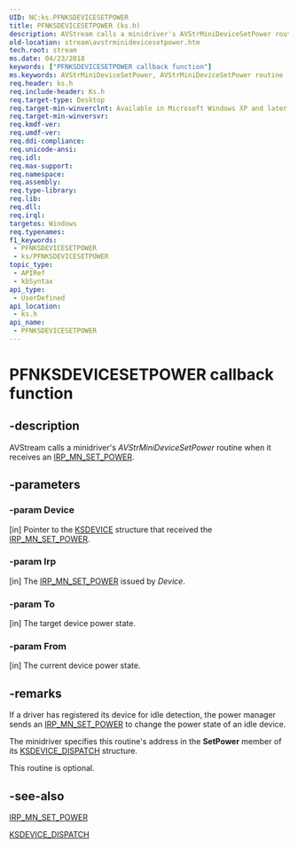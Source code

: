 ```yaml
---
UID: NC:ks.PFNKSDEVICESETPOWER
title: PFNKSDEVICESETPOWER (ks.h)
description: AVStream calls a minidriver's AVStrMiniDeviceSetPower routine when it receives an IRP_MN_SET_POWER.
old-location: stream\avstrminidevicesetpower.htm
tech.root: stream
ms.date: 04/23/2018
keywords: ["PFNKSDEVICESETPOWER callback function"]
ms.keywords: AVStrMiniDeviceSetPower, AVStrMiniDeviceSetPower routine [Streaming Media Devices], PFNKSDEVICESETPOWER, avstclbk_8b833d83-a199-44a9-97b8-c4afc624d6d5.xml, ks/AVStrMiniDeviceSetPower, stream.avstrminidevicesetpower
req.header: ks.h
req.include-header: Ks.h
req.target-type: Desktop
req.target-min-winverclnt: Available in Microsoft Windows XP and later operating systems and DirectX 8.0 and later DirectX versions.
req.target-min-winversvr: 
req.kmdf-ver: 
req.umdf-ver: 
req.ddi-compliance: 
req.unicode-ansi: 
req.idl: 
req.max-support: 
req.namespace: 
req.assembly: 
req.type-library: 
req.lib: 
req.dll: 
req.irql: 
targetos: Windows
req.typenames: 
f1_keywords:
 - PFNKSDEVICESETPOWER
 - ks/PFNKSDEVICESETPOWER
topic_type:
 - APIRef
 - kbSyntax
api_type:
 - UserDefined
api_location:
 - ks.h
api_name:
 - PFNKSDEVICESETPOWER
---
```


# PFNKSDEVICESETPOWER callback function


## -description

AVStream calls a minidriver's <i>AVStrMiniDeviceSetPower</i> routine when it receives an <a href="/windows-hardware/drivers/kernel/irp-mn-set-power">IRP_MN_SET_POWER</a>.

## -parameters

### -param Device 

[in]
Pointer to the <a href="/windows-hardware/drivers/ddi/ks/ns-ks-_ksdevice">KSDEVICE</a> structure that received the <a href="/windows-hardware/drivers/kernel/irp-mn-set-power">IRP_MN_SET_POWER</a>.

### -param Irp 

[in]
The <a href="/windows-hardware/drivers/kernel/irp-mn-set-power">IRP_MN_SET_POWER</a> issued by <i>Device</i>.

### -param To 

[in]
The target device power state.

### -param From 

[in]
The current device power state.

## -remarks

If a driver has registered its device for idle detection, the power manager sends an <a href="/windows-hardware/drivers/kernel/irp-mn-set-power">IRP_MN_SET_POWER</a> to change the power state of an idle device.

The minidriver specifies this routine's address in the <b>SetPower</b> member of its <a href="/windows-hardware/drivers/ddi/ks/ns-ks-_ksdevice_dispatch">KSDEVICE_DISPATCH</a> structure.

This routine is optional.

## -see-also

<a href="/windows-hardware/drivers/kernel/irp-mn-set-power">IRP_MN_SET_POWER</a>



<a href="/windows-hardware/drivers/ddi/ks/ns-ks-_ksdevice_dispatch">KSDEVICE_DISPATCH</a>

